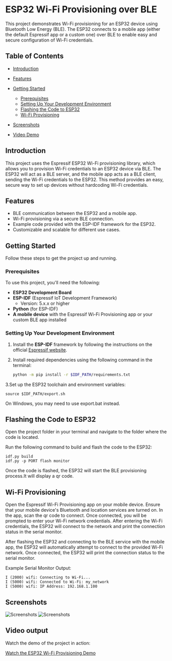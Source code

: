 # ESP32 Wi-Fi Provisioning over BLE

This project demonstrates Wi-Fi provisioning for an ESP32 device using Bluetooth Low Energy (BLE). The ESP32 connects to a mobile app (either the default Espressif app or a custom one) over BLE to enable easy and secure configuration of Wi-Fi credentials. 

## Table of Contents

- [Introduction](#introduction)
- [Features](#features)
- [Getting Started](#getting-started)
  - [Prerequisites](#prerequisites)
  - [Setting Up Your Development Environment](#setting-up-your-development-environment)
  - [Flashing the Code to ESP32](#flashing-the-code-to-esp32)
  - [Wi-Fi Provisioning](#wi-fi-provisioning)


- [Screenshots](#screenshots)
- [Video Demo](#video-demo)


## Introduction

This project uses the Espressif ESP32 Wi-Fi provisioning library, which allows you to provision Wi-Fi credentials to an ESP32 device via BLE. The ESP32 will act as a BLE server, and the mobile app acts as a BLE client, sending the Wi-Fi credentials to the ESP32. This method provides an easy, secure way to set up devices without hardcoding Wi-Fi credentials.

## Features

- BLE communication between the ESP32 and a mobile app.
- Wi-Fi provisioning via a secure BLE connection.
- Example code provided with the ESP-IDF framework for the ESP32.
- Customizable and scalable for different use cases.

## Getting Started

Follow these steps to get the project up and running.

### Prerequisites

To use this project, you'll need the following:

- **ESP32 Development Board**
- **ESP-IDF** (Espressif IoT Development Framework)
  - Version: 5.x.x or higher
- **Python** (for ESP-IDF)
- **A mobile device** with the Espressif Wi-Fi Provisioning app or your custom BLE app installed

### Setting Up Your Development Environment

1. Install the **ESP-IDF** framework by following the instructions on the official [Espressif website](https://docs.espressif.com/projects/esp-idf/en/latest/esp32/get-started/).
   
2. Install required dependencies using the following command in the terminal:

   ```bash
   python -m pip install -r $IDF_PATH/requirements.txt
3.Set up the ESP32 toolchain and environment variables:

    
    source $IDF_PATH/export.sh
   
On Windows, you may need to use export.bat instead.

## Flashing the Code to ESP32
Open the project folder in your terminal and navigate to the folder where the code is located.

Run the following command to build and flash the code to the ESP32:


    idf.py build
    idf.py -p PORT flash monitor
Once the code is flashed, the ESP32 will start the BLE provisioning process.It will display a qr code.

## Wi-Fi Provisioning
Open the Espressif Wi-Fi Provisioning app on your mobile device.
Ensure that your mobile device's Bluetooth and location services are turned on.
In the app, scan the qr code to connect.
Once connected, you will be prompted to enter your Wi-Fi network credentials.
After entering the Wi-Fi credentials, the ESP32 will connect to the network and print the connection status in the serial monitor.


After flashing the ESP32 and connecting to the BLE service with the mobile app, the ESP32 will automatically attempt to connect to the provided Wi-Fi network. Once connected, the ESP32 will print the connection status to the serial monitor.

Example Serial Monitor Output:

    I (2000) wifi: Connecting to Wi-Fi...
    I (5000) wifi: Connected to Wi-Fi: my_network
    I (5000) wifi: IP Address: 192.168.1.100
## Screenshots
![Screenshots](images/esp3.jpg)
![Screenshots](images/espproject2.png)

## Video output
Watch the demo of the project in action:

[Watch the ESP32 Wi-Fi Provisioning Demo](video/espproject(1).mp4)

